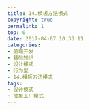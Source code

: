 ```yaml
---
title: 14.模板方法模式
copyright: true
permalink: 1
top: 0
date: 2017-04-07 10:33:11
categories:
- 前端开发
- 基础知识
- 设计模式
- 行为型
- 14.模板方法模式
tags:
- 设计模式
- 抽象工厂模式
---
```

